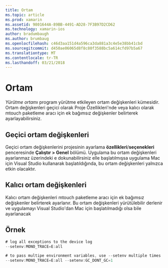 ```yaml
---
title: Ortam
ms.topic: article
ms.prod: xamarin
ms.assetid: 9801644A-89BB-4491-AD28-7F3B97D2CD62
ms.technology: xamarin-ios
author: bradumbaugh
ms.author: brumbaug
ms.openlocfilehash: c46d3aa151d4a596ca3da881a3c4e5e38bb41cbd
ms.sourcegitcommit: d450ae06065d8f8c80f3588bc5a614cfd97b5a67
ms.translationtype: MT
ms.contentlocale: tr-TR
ms.lasthandoff: 03/21/2018
---
```

# <a name="environment"></a>Ortam

*Yürütme ortamı* program yürütme etkileyen ortam değişkenleri kümesidir. Ortam değişkenleri geçici olarak Proje Özellikleri'nde veya kalıcı olarak mtouch paketleme aracı için ek bağımsız değişkenler belirterek ayarlayabilirsiniz.

## <a name="temporary-environment-variables"></a>Geçici ortam değişkenleri

Geçici ortam değişkenlerini projesinin ayarlama **özellikleri**/**seçenekleri** penceresinde **Çalıştır > Genel** bölümü. Uygulama bu ortam değişkenleri ayarlanmaz üzerindeki e dokunabilirsiniz elle başlatılmışsa uygulama Mac için Visual Studio kullanarak başlatıldığında, bu ortam değişkenleri yalnızca etkin olacaktır.

## <a name="permanent-environment-variables"></a>Kalıcı ortam değişkenleri

Kalıcı ortam değişkenleri mtouch paketleme aracı için ek bağımsız değişkenler belirterek ayarlanır. Bu ortam değişkenleri yürütülebilir derlenir ve uygulamayı Visual Studio'dan Mac için başlatılmadığı olsa bile ayarlanacak

## <a name="example"></a>Örnek

```csharp
# log all exceptions to the device log
--setenv:MONO_TRACE=E:all

# to pass multipe environment variables, use --setenv multiple times
--setenv:MONO_TRACE=E:all --setenv:GC_DONT_GC=1
```

